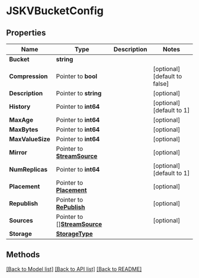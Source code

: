 # JSKVBucketConfig

## Properties

Name | Type | Description | Notes
------------ | ------------- | ------------- | -------------
**Bucket** | **string** |  | 
**Compression** | Pointer to **bool** |  | [optional] [default to false]
**Description** | Pointer to **string** |  | [optional] 
**History** | Pointer to **int64** |  | [optional] [default to 1]
**MaxAge** | Pointer to **int64** |  | [optional] 
**MaxBytes** | Pointer to **int64** |  | [optional] 
**MaxValueSize** | Pointer to **int64** |  | [optional] 
**Mirror** | Pointer to [**StreamSource**](StreamSource.md) |  | [optional] 
**NumReplicas** | Pointer to **int64** |  | [optional] [default to 1]
**Placement** | Pointer to [**Placement**](Placement.md) |  | [optional] 
**Republish** | Pointer to [**RePublish**](RePublish.md) |  | [optional] 
**Sources** | Pointer to [][**StreamSource**](StreamSource.md) |  | [optional] 
**Storage** | [**StorageType**](StorageType.md) |  | 

## Methods


[[Back to Model list]](../README.md#documentation-for-models) [[Back to API list]](../README.md#documentation-for-api-endpoints) [[Back to README]](../README.md)


